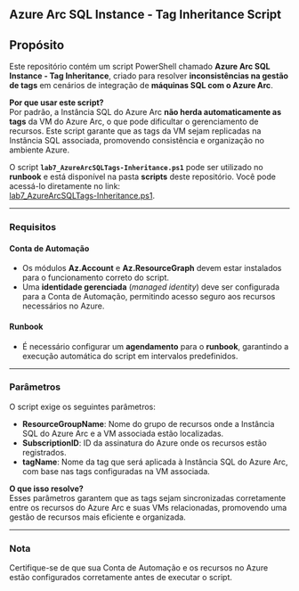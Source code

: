## Azure Arc SQL Instance - Tag Inheritance Script

## Propósito

Este repositório contém um script PowerShell chamado **Azure Arc SQL Instance - Tag Inheritance**, criado para resolver **inconsistências na gestão de tags** em cenários de integração de **máquinas SQL com o Azure Arc**.

**Por que usar este script?**  
Por padrão, a Instância SQL do Azure Arc **não herda automaticamente as tags** da VM do Azure Arc, o que pode dificultar o gerenciamento de recursos. Este script garante que as tags da VM sejam replicadas na Instância SQL associada, promovendo consistência e organização no ambiente Azure.

O script **`lab7_AzureArcSQLTags-Inheritance.ps1`** pode ser utilizado no **runbook** e está disponível na pasta **scripts** deste repositório. Você pode acessá-lo diretamente no link:  
[lab7_AzureArcSQLTags-Inheritance.ps1](https://raw.githubusercontent.com/fabiotreze/AzureArcDemo/refs/heads/main/scripts/lab7_AzureArcSQLTags-Inheritance.ps1).  

---

### Requisitos

#### Conta de Automação
- Os módulos **Az.Account** e **Az.ResourceGraph** devem estar instalados para o funcionamento correto do script.  
- Uma **identidade gerenciada** (*managed identity*) deve ser configurada para a Conta de Automação, permitindo acesso seguro aos recursos necessários no Azure.  

#### Runbook
- É necessário configurar um **agendamento** para o **runbook**, garantindo a execução automática do script em intervalos predefinidos.  

---

### Parâmetros

O script exige os seguintes parâmetros:

- **ResourceGroupName**: Nome do grupo de recursos onde a Instância SQL do Azure Arc e a VM associada estão localizadas.  
- **SubscriptionID**: ID da assinatura do Azure onde os recursos estão registrados.  
- **tagName**: Nome da tag que será aplicada à Instância SQL do Azure Arc, com base nas tags configuradas na VM associada.  

**O que isso resolve?**  
Esses parâmetros garantem que as tags sejam sincronizadas corretamente entre os recursos do Azure Arc e suas VMs relacionadas, promovendo uma gestão de recursos mais eficiente e organizada.

---

### Nota
Certifique-se de que sua Conta de Automação e os recursos no Azure estão configurados corretamente antes de executar o script.
